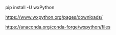 pip install -U wxPython

https://www.wxpython.org/pages/downloads/

https://anaconda.org/conda-forge/wxpython/files
